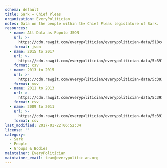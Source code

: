 ```yaml
---
schema: default
title: Sark — Chief Pleas
organization: EveryPolitician
notes: Data on the people within the Chief Pleas legislature of Sark.
resources:
  - name: All Data as Popolo JSON
    url: >-
      https://cdn.rawgit.com/everypolitician/everypolitician-data/518cc7a0134aefcc060b65dc801add5d40420a8f/data/Sark/Chief_Pleas/ep-popolo-v1.0.json
    format: json
  - name: 2015 to 2017
    url: >-
      https://cdn.rawgit.com/everypolitician/everypolitician-data/5c3911f1249d20e9104b216a5241f48d6141e256/data/Sark/Chief_Pleas/term-2015.csv
    format: csv
  - name: 2013 to 2015
    url: >-
      https://cdn.rawgit.com/everypolitician/everypolitician-data/5c3911f1249d20e9104b216a5241f48d6141e256/data/Sark/Chief_Pleas/term-2013.csv
    format: csv
  - name: 2011 to 2013
    url: >-
      https://cdn.rawgit.com/everypolitician/everypolitician-data/5c3911f1249d20e9104b216a5241f48d6141e256/data/Sark/Chief_Pleas/term-2011.csv
    format: csv
  - name: 2009 to 2011
    url: >-
      https://cdn.rawgit.com/everypolitician/everypolitician-data/5c3911f1249d20e9104b216a5241f48d6141e256/data/Sark/Chief_Pleas/term-2009.csv
    format: csv
last_modified: 2017-01-22T06:52:34
license: ''
category:
  - Sark
  - People
  - Groups & Bodies
maintainer: EveryPolitician
maintainer_email: team@everypolitician.org
---
```

